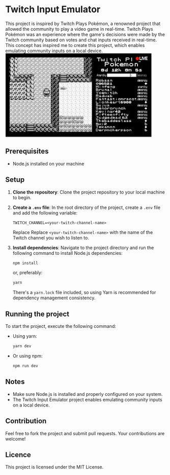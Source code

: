 # Twitch Input Emulator

This project is inspired by Twitch Plays Pokémon, a renowned project that allowed the community to play a video game in real-time. Twitch Plays Pokémon was an experience where the game's decisions were made by the Twitch community based on votes and chat inputs received in real-time. This concept has inspired me to create this project, which enables emulating community inputs on a local device.
![Twitch plays pokemon from wikipedia](doc/Twitch_plays_pokemon_animated.gif)

## Prerequisites

- Node.js installed on your machine

## Setup

1. **Clone the repository**: Clone the project repository to your local machine to begin.

2. **Create a `.env` file**: In the root directory of the project, create a `.env` file and add the following variable:

   ```plaintext
   TWITCH_CHANNEL=<your-twitch-channel-name>
   ```
    Replace Replace `<your-twitch-channel-name>` with the name of the Twitch channel you wish to listen to.
3. **Install dependencies**: Navigate to the project directory and run the following command to install Node.js dependencies:
    ```bash
    npm install
    ```
    or, preferably:
    ```bash
    yarn
    ```
   There's a `yarn.lock` file included, so using Yarn is recommended for dependency management consistency.

## Running the project

To start the project, execute the following command:
* Using yarn:
    ```bash
    yarn dev
    ```
* Or using npm:
    ```bash
    npm run dev
    ```
## Notes 
* Make sure Node.js is installed and properly configured on your system.
* The Twitch Input Emulator project enables emulating community inputs on a local device.

## Contribution
Feel free to fork the project and submit pull requests. Your contributions are welcome!

## Licence
This project is licensed under the MIT License.

